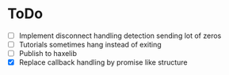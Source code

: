 # ToDo

- [ ] Implement disconnect handling detection sending lot of zeros
- [ ] Tutorials sometimes hang instead of exiting
- [ ] Publish to haxelib
- [x] Replace callback handling by promise like structure
